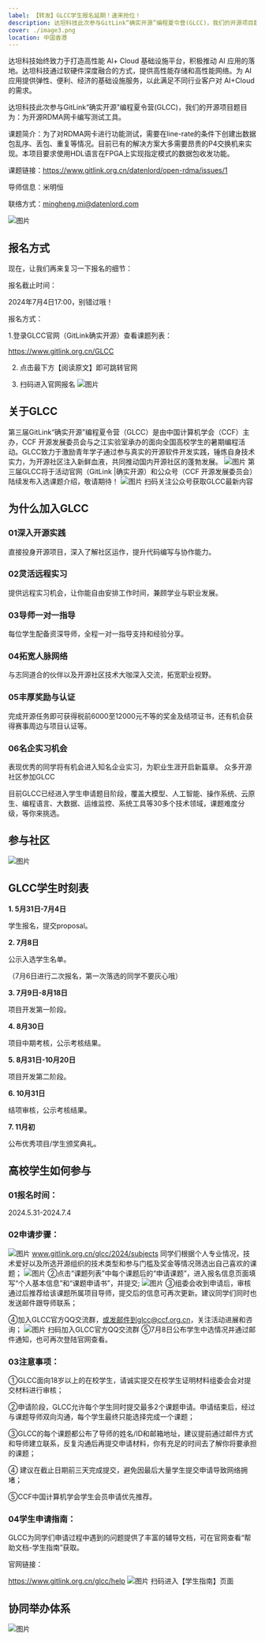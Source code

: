 ```yaml
---
label: 【转发】GLCC学生报名延期！速来抢位！
description: 达坦科技此次参与GitLink“确实开源”编程夏令营(GLCC)，我们的开源项目题目为：为开源RDMA网卡编写测试工具。课题简介：为了对RDMA网卡进行功能测试，需要在line-rate的条件下创建出数据包乱序、丢包、重复等情况。目前已有的解决方案大多需要昂贵的P4交换机来实现。本项目要求使用HDL语言在FPGA上实现指定模式的数据包收发功能。
cover: ./image3.png
location: 中国香港
---
```

达坦科技始终致力于打造高性能 Al+ Cloud 基础设施平台，积极推动 AI 应用的落地。达坦科技通过软硬件深度融合的方式，提供高性能存储和高性能网络。为 AI 应用提供弹性、便利、经济的基础设施服务，以此满足不同行业客户对 AI+Cloud 的需求。


达坦科技此次参与GitLink“确实开源”编程夏令营(GLCC)，我们的开源项目题目为：为开源RDMA网卡编写测试工具。



课题简介：为了对RDMA网卡进行功能测试，需要在line-rate的条件下创建出数据包乱序、丢包、重复等情况。目前已有的解决方案大多需要昂贵的P4交换机来实现。本项目要求使用HDL语言在FPGA上实现指定模式的数据包收发功能。



课题链接：https://www.gitlink.org.cn/datenlord/open-rdma/issues/1

导师信息：米明恒

联络方式：mingheng.mi@datenlord.com


![图片](./image1.png)
## 报名方式
现在，让我们再来复习一下报名的细节：



报名截止时间：

2024年7月4日17:00，别错过哦！



报名方式：

1.登录GLCC官网（GitLink确实开源）查看课题列表：  

https://www.gitlink.org.cn/GLCC

2. 点击最下方【阅读原文】即可跳转官网

3. 扫码进入官网报名
![图片](./image2.png)

## 关于GLCC
第三届GitLink“确实开源”编程夏令营（GLCC）是由中国计算机学会（CCF）主办，CCF 开源发展委员会与之江实验室承办的面向全国高校学生的暑期编程活动。GLCC致力于激励青年学子通过参与真实的开源软件开发实践，锤炼自身技术实力，为开源社区注入新鲜血液，共同推动国内开源社区的蓬勃发展。
![图片](./image3.png)
第三届GLCC将于活动官网（GitLink |确实开源）和公众号（CCF 开源发展委员会）陆续发布入选课题介绍，敬请期待！
![图片](./image4.png)
扫码关注公众号获取GLCC最新内容

## 为什么加入GLCC

### 01深入开源实践

直接投身开源项目，深入了解社区运作，提升代码编写与协作能力。

### 02灵活远程实习

提供远程实习机会，让你能自由安排工作时间，兼顾学业与职业发展。

### 03导师一对一指导

每位学生配备资深导师，全程一对一指导支持和经验分享。

### 04拓宽人脉网络

与志同道合的伙伴以及开源社区技术大咖深入交流，拓宽职业视野。

### 05丰厚奖励与认证

完成开源任务即可获得税前6000至12000元不等的奖金及结项证书，还有机会获得赛事周边与项目认证等。

### 06名企实习机会

表现优秀的同学将有机会进入知名企业实习，为职业生涯开启新篇章。
众多开源社区参加GLCC

目前GLCC已经进入学生申请题目阶段，覆盖大模型、人工智能、操作系统、云原生、编程语言、大数据、运维监控、系统工具等30多个技术领域，课题难度分级，等你来挑选。
## 参与社区
![图片](./image5.png)

## GLCC学生时刻表
**1. 5月31日-7月4日**

学生报名，提交proposal。

**2. 7月8日**

公示入选学生名单。

（7月6日进行二次报名，第一次落选的同学不要灰心哦）

**3.  7月9日-8月18日**

 项目开发第一阶段。

**4. 8月30日**

项目中期考核，公示考核结果。

**5.  8月31日-10月20日**

项目开发第二阶段。

**6.  10月31日**

结项审核，公示考核结果。

**7.  11月初**

公布优秀项目/学生颁奖典礼。

## 高校学生如何参与
### 01报名时间：

2024.5.31-2024.7.4
### 02申请步骤：
![图片](./image6.png)
www.gitlink.org.cn/glcc/2024/subjects
同学们根据个人专业情况，技术爱好以及所选开源组织的技术类型和参与门槛及奖金等情况筛选出自己喜欢的课题；
![图片](./image7.png)
②点击“课题列表”中每个课题后的“申请课题”，进入报名信息页面填写“个人基本信息”和“课题申请书”，并提交;
![图片](./image8.png)
③组委会收到申请后，审核通过后推荐给该课题所属项目导师，提交后的信息可再次更新。建议同学们同时也发送邮件跟导师联系；



④加入GLCC官方QQ交流群，或发邮件到glcc@ccf.org.cn，关注活动进展和咨询；
![图片](./image9.png)
扫码加入GLCC官方QQ交流群
⑤7月8日公布学生中选情况并通过邮件通知，也可再次登陆官网查看。



### 03注意事项：

①GLCC面向18岁以上的在校学生，请诚实提交在校学生证明材料组委会会对提交材料进行审核；



②申请阶段，GLCC允许每个学生同时提交最多2个课题申请。申请结束后，经过与课题导师双向沟通，每个学生最终只能选择完成一个课题；



③GLCC的每个课题都公布了导师的姓名/ID和邮箱地址，建议提前通过邮件方式和导师建立联系，反复沟通后再提交申请材料，你有充足的时间去了解你将要承担的课题；



④ 建议在截止日期前三天完成提交，避免因最后大量学生提交申请导致网络拥堵；



⑤CCF中国计算机学会学生会员申请优先推荐。



### 04学生申请指南：

GLCC为同学们申请过程中遇到的问题提供了丰富的辅导文档，可在官网查看“帮助文档-学生指南”获取。

官网链接：

https://www.gitlink.org.cn/glcc/help
![图片](./image10.png)
扫码进入【学生指南】页面
## 协同举办体系
![图片](./image.png)